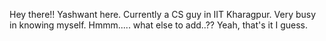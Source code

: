 Hey there!! Yashwant here.
Currently a CS guy in IIT Kharagpur.
Very busy in knowing myself.
Hmmm..... what else to add..??
Yeah, that's it I guess.

<!---
yashwantkrishna/yashwantkrishna is a ✨ special ✨ repository because its `README.md` (this file) appears on your GitHub profile.
You can click the Preview link to take a look at your changes.
--->
